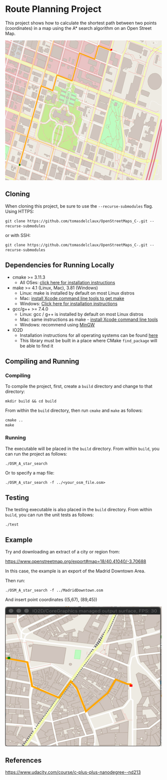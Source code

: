 # Route Planning Project

This project shows how to calculate the shortest path between two points (coordinates) in a map using the A* search algorithm on an Open Street Map.

<img src="images/map.png" width="600" height="450" />

## Cloning

When cloning this project, be sure to use the `--recurse-submodules` flag. Using HTTPS:
```
git clone https://github.com/tomasdelclaux/OpenStreetMaps_C-.git --recurse-submodules
```
or with SSH:
```
git clone https://github.com/tomasdelclaux/OpenStreetMaps_C-.git --recurse-submodules
```

## Dependencies for Running Locally
* cmake >= 3.11.3
  * All OSes: [click here for installation instructions](https://cmake.org/install/)
* make >= 4.1 (Linux, Mac), 3.81 (Windows)
  * Linux: make is installed by default on most Linux distros
  * Mac: [install Xcode command line tools to get make](https://developer.apple.com/xcode/features/)
  * Windows: [Click here for installation instructions](http://gnuwin32.sourceforge.net/packages/make.htm)
* gcc/g++ >= 7.4.0
  * Linux: gcc / g++ is installed by default on most Linux distros
  * Mac: same instructions as make - [install Xcode command line tools](https://developer.apple.com/xcode/features/)
  * Windows: recommend using [MinGW](http://www.mingw.org/)
* IO2D
  * Installation instructions for all operating systems can be found [here](https://github.com/cpp-io2d/P0267_RefImpl/blob/master/BUILDING.md)
  * This library must be built in a place where CMake `find_package` will be able to find it

## Compiling and Running

### Compiling
To compile the project, first, create a `build` directory and change to that directory:
```
mkdir build && cd build
```
From within the `build` directory, then run `cmake` and `make` as follows:
```
cmake ..
make
```
### Running
The executable will be placed in the `build` directory. From within `build`, you can run the project as follows:
```
./OSM_A_star_search
```
Or to specify a map file:
```
./OSM_A_star_search -f ../<your_osm_file.osm>
```

## Testing

The testing executable is also placed in the `build` directory. From within `build`, you can run the unit tests as follows:
```
./test
```

## Example

Try and downloading an extract of a city or region from:

https://www.openstreetmap.org/export#map=18/40.41040/-3.70688

In this case, the example is an export of the Madrid Downtown Area.

Then run:

```
./OSM_A_star_search -f ../MadridDowntown.osm
```

And insert point coordinates ((5,67), (89,45))

<img src="images/Madrid.png" width="600" height="450" />

## References

https://www.udacity.com/course/c-plus-plus-nanodegree--nd213
